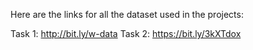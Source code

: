 Here are the links for all the dataset used in the projects:

Task 1: http://bit.ly/w-data
Task 2: https://bit.ly/3kXTdox
